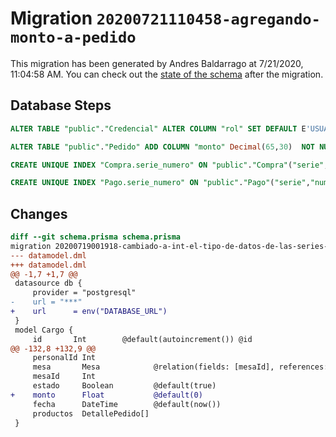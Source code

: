 # Migration `20200721110458-agregando-monto-a-pedido`

This migration has been generated by Andres Baldarrago at 7/21/2020, 11:04:58 AM.
You can check out the [state of the schema](./schema.prisma) after the migration.

## Database Steps

```sql
ALTER TABLE "public"."Credencial" ALTER COLUMN "rol" SET DEFAULT E'USUARIO';

ALTER TABLE "public"."Pedido" ADD COLUMN "monto" Decimal(65,30)  NOT NULL DEFAULT 0;

CREATE UNIQUE INDEX "Compra.serie_numero" ON "public"."Compra"("serie","numero")

CREATE UNIQUE INDEX "Pago.serie_numero" ON "public"."Pago"("serie","numero")
```

## Changes

```diff
diff --git schema.prisma schema.prisma
migration 20200719001918-cambiado-a-int-el-tipo-de-datos-de-las-series-y-numeros..20200721110458-agregando-monto-a-pedido
--- datamodel.dml
+++ datamodel.dml
@@ -1,7 +1,7 @@
 datasource db {
     provider = "postgresql"
-    url = "***"
+    url      = env("DATABASE_URL")
 }
 model Cargo {
     id       Int        @default(autoincrement()) @id
@@ -132,8 +132,9 @@
     personalId Int
     mesa       Mesa            @relation(fields: [mesaId], references: [id])
     mesaId     Int
     estado     Boolean         @default(true)
+    monto      Float           @default(0)
     fecha      DateTime        @default(now())
     productos  DetallePedido[]
 }
```


